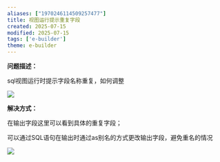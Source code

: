 ```yaml
---
aliases: ["1970246114509257477"]
title: 视图运行提示重复字段
created: 2025-07-15
modified: 2025-07-15
tags: ['e-builder']
theme: e-builder
---
```


**问题描述：**

sql视图运行时提示字段名称重复，如何调整

![](6742991f557c05b5408113189cd8adfa.jpg)

**解决方式：**

在输出字段这里可以看到具体的重复字段；

可以通过SQL语句在输出时通过as别名的方式更改输出字段，避免重名的情况

![](029a369ed062cbfcc8c814d1b272837e.jpg)